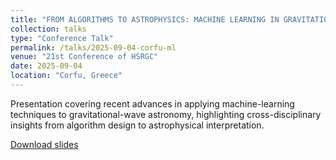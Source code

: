 ```yaml
---
title: "FROM ALGORITHMS TO ASTROPHYSICS: MACHINE LEARNING IN GRAVITATIONAL WAVE ASTRONOMY"
collection: talks
type: "Conference Talk"
permalink: /talks/2025-09-04-corfu-ml
venue: "21st Conference of HSRGC"
date: 2025-09-04
location: "Corfu, Greece"
---
```


Presentation covering recent advances in applying machine-learning techniques to gravitational-wave astronomy, highlighting cross-disciplinary insights from algorithm design to astrophysical interpretation.

[Download slides](/files/2025-Corfu-Stergioulas.pdf)
